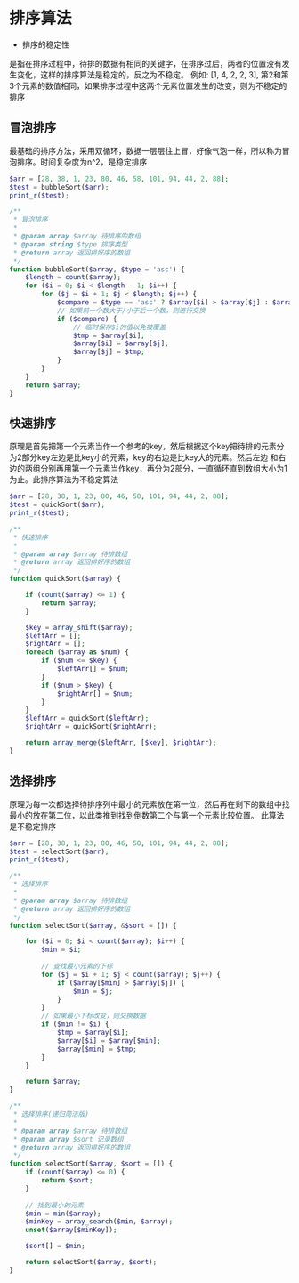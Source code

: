 # 排序算法
- 排序的稳定性

是指在排序过程中，待排的数据有相同的关键字，在排序过后，两者的位置没有发生变化，这样的排序算法是稳定的，反之为不稳定。
例如: [1, 4, 2, 2, 3], 第2和第3个元素的数值相同，如果排序过程中这两个元素位置发生的改变，则为不稳定的排序 
## 冒泡排序
最基础的排序方法，采用双循环，数据一层层往上冒，好像气泡一样，所以称为冒泡排序。时间复杂度为n^2，是稳定排序

```php
$arr = [28, 38, 1, 23, 80, 46, 58, 101, 94, 44, 2, 88];
$test = bubbleSort($arr);
print_r($test);

/**
 * 冒泡排序
 *
 * @param array $array 待排序的数组
 * @param string $type 排序类型
 * @return array 返回排好序的数组
 */
function bubbleSort($array, $type = 'asc') {
    $length = count($array);
    for ($i = 0; $i < $length - 1; $i++) {
        for ($j = $i + 1; $j < $length; $j++) {
            $compare = $type == 'asc' ? $array[$i] > $array[$j] : $array[$i] < $array[$j];
            // 如果前一个数大于/小于后一个数，则进行交换
            if ($compare) {
                // 临时保存$i的值以免被覆盖
                $tmp = $array[$i];
                $array[$i] = $array[$j];
                $array[$j] = $tmp;
            }
        }
    }
    return $array;
}
```

## 快速排序
原理是首先把第一个元素当作一个参考的key，然后根据这个key把待排的元素分为2部分key左边是比key小的元素，key的右边是比key大的元素。然后左边
和右边的两组分别再用第一个元素当作key，再分为2部分，一直循环直到数组大小为1为止。此排序算法为不稳定算法

```php
$arr = [28, 38, 1, 23, 80, 46, 58, 101, 94, 44, 2, 88];
$test = quickSort($arr);
print_r($test);

/**
 * 快速排序
 *
 * @param array $array 待排数组
 * @return array 返回排好序的数组
 */
function quickSort($array) {

    if (count($array) <= 1) {
        return $array;
    }

    $key = array_shift($array);
    $leftArr = [];
    $rightArr = [];
    foreach ($array as $num) {
        if ($num <= $key) {
            $leftArr[] = $num;
        }
        if ($num > $key) {
            $rightArr[] = $num;
        }
    }
    $leftArr = quickSort($leftArr);
    $rightArr = quickSort($rightArr);

    return array_merge($leftArr, [$key], $rightArr);
}
```

## 选择排序
原理为每一次都选择待排序列中最小的元素放在第一位，然后再在剩下的数组中找最小的放在第二位，以此类推到找到倒数第二个与第一个元素比较位置。
此算法是不稳定排序

```php
$arr = [28, 38, 1, 23, 80, 46, 58, 101, 94, 44, 2, 88];
$test = selectSort($arr);
print_r($test);

/**
 * 选择排序
 *
 * @param array $array 待排数组
 * @return array 返回排好序的数组
 */
function selectSort($array, &$sort = []) {

    for ($i = 0; $i < count($array); $i++) {
        $min = $i;
        
        // 查找最小元素的下标
        for ($j = $i + 1; $j < count($array); $j++) {
            if ($array[$min] > $array[$j]) {
                $min = $j;
            }
        }
        // 如果最小下标改变，则交换数据
        if ($min != $i) {
            $tmp = $array[$i];
            $array[$i] = $array[$min];
            $array[$min] = $tmp;
        }
    }

    return $array;
}

/**
 * 选择排序(递归简洁版)
 *
 * @param array $array 待排数组
 * @param array $sort 记录数组
 * @return array 返回排好序的数组
 */
function selectSort($array, $sort = []) {
    if (count($array) <= 0) {
        return $sort;
    }
    
    // 找到最小的元素
    $min = min($array);
    $minKey = array_search($min, $array);
    unset($array[$minKey]);

    $sort[] = $min;

    return selectSort($array, $sort);
}
```